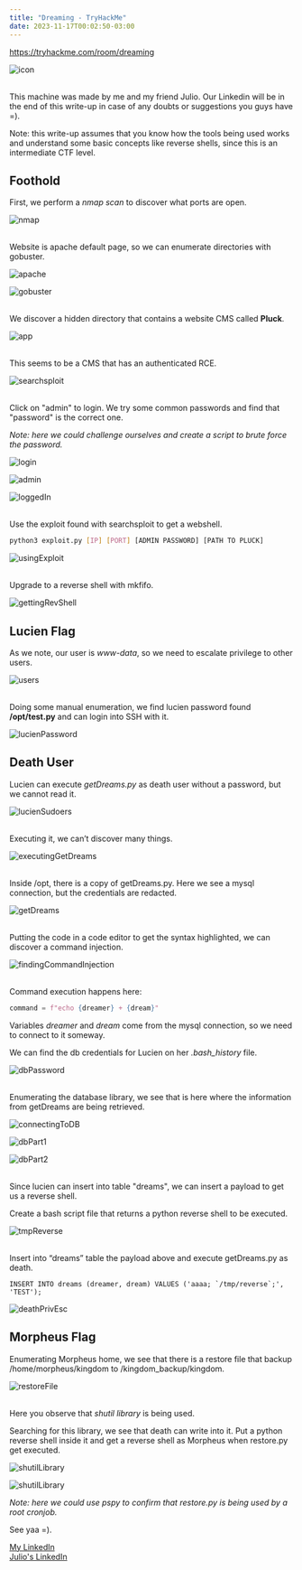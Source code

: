```yaml
---
title: "Dreaming - TryHackMe"
date: 2023-11-17T00:02:50-03:00
---
```


https://tryhackme.com/room/dreaming

![icon](/dreaming/icon.png)

\
This machine was made by me and my friend Julio. Our Linkedin will be in the end of this write-up in case of any doubts or suggestions you guys have =).

Note: this write-up assumes that you know how the tools being used works and understand some basic concepts like reverse shells, since this is an intermediate CTF level.

## **Foothold**

First, we perform a *nmap scan* to discover what ports are open.

![nmap](/dreaming/nmap.png)

\
Website is apache default page, so we can enumerate directories with gobuster.

![apache](/dreaming/website.png)

![gobuster](/dreaming/gobuster.png)

\
We discover a hidden directory that contains a website CMS called **Pluck**.

![app](/dreaming/app.png)

\
This seems to be a CMS that has an authenticated RCE.

![searchsploit](/dreaming/searchsploit.png)

\
Click on "admin" to login. We try some common passwords and find that "password" is the correct one.  

*Note: here we could challenge ourselves and create a script to brute force the password.*

![login](/dreaming/pluck.png)

![admin](/dreaming/login.png)

![loggedIn](/dreaming/loggedIn.png)

\
Use the exploit found with searchsploit to get a webshell.

```bash
python3 exploit.py [IP] [PORT] [ADMIN PASSWORD] [PATH TO PLUCK]
```

![usingExploit](/dreaming/usingExploit.png)

\
Upgrade to a reverse shell with mkfifo.

![gettingRevShell](/dreaming/gettingRevShell.png)

## **Lucien Flag**

As we note, our user is *www-data*, so we need to escalate privilege to other users.  

![users](/dreaming/listingUsers.png)

\
Doing some manual enumeration, we find lucien password found **/opt/test.py** and can login into SSH with it.

![lucienPassword](/dreaming/lucienPassword.png)

## **Death User**

Lucien can execute *getDreams.py* as death user without a password, but we cannot read it.

![lucienSudoers](/dreaming/lucienSudoers.png)

\
Executing it, we can’t discover many things.

![executingGetDreams](/dreaming/executingGetDreams.png)

\
Inside /opt, there is a copy of getDreams.py. Here we see a mysql connection, but the credentials are redacted.

![getDreams](/dreaming/getDreams.png)

\
Putting the code in a code editor to get the syntax highlighted, we can discover a command injection.


![findingCommandInjection](/dreaming/findingCommandInjection.png)

\
Command execution happens here:

```python
command = f"echo {dreamer} + {dream}"
```

Variables *dreamer* and *dream* come from the mysql connection, so we need to connect to it someway.  

We can find the db credentials for Lucien on her *.bash_history* file.

![dbPassword](/dreaming/dbPassword.png)

\
Enumerating the database library, we see that is here where the information from getDreams are being retrieved. 

![connectingToDB](/dreaming/connectingToDB.png)

![dbPart1](/dreaming/dbPart1.png)

![dbPart2](/dreaming/dbPart2.png)

\
Since lucien can insert into table "dreams", we can insert a payload to get us a reverse shell.  

Create a bash script file that returns a python reverse shell to be executed.

![tmpReverse](/dreaming/tmpReverse.png)

\
Insert into “dreams” table the payload above and execute getDreams.py as death.

```mysql
INSERT INTO dreams (dreamer, dream) VALUES ('aaaa; `/tmp/reverse`;', 'TEST');
```

![deathPrivEsc](/dreaming/deathPrivEsc.png)

## **Morpheus Flag**

Enumerating Morpheus home, we see that there is a restore file that backup /home/morpheus/kingdom to /kingdom_backup/kingdom.

![restoreFile](/dreaming/restoreFile.png)

\
Here you observe that *shutil library* is being used.  

Searching for this library, we see that death can write into it. Put a python reverse shell inside it and get a reverse shell as Morpheus when restore.py get executed.  


![shutilLibrary](/dreaming/shutilLibrary.png)

![shutilLibrary](/dreaming/morpheusPrivEsc.png)

*Note: here we could use pspy to confirm that restore.py is being used by a root cronjob.* 

See yaa =).

[My LinkedIn](https://www.linkedin.com/in/eduardo-bido-541430193/)  
[Julio's LinkedIn](https://www.linkedin.com/in/julio-cfa/)